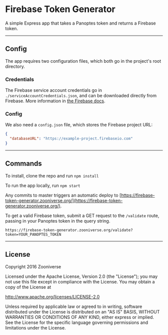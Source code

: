 # Firebase Token Generator

A simple Express app that takes a Panoptes token and returns a Firebase token.

---

## Config

The app requires two configuration files, which both go in the project's root directory.

### Credentials

The Firebase service account credentials go in `./serviceAccountCredentials.json`, and can be downloaded directly from Firebase. More information in [the Firebase docs](https://firebase.google.com/docs/server/setup#initialize_the_sdk).

### Config

We also need a `config.json` file, which stores the Firebase project URL:

```json
{
  "databaseURL": "https://example-project.firebaseio.com"
}
```

---

## Commands

To install, clone the repo and run `npm install`

To run the app locally, run `npm start`

Any commits to master triggers an automatic deploy to [https://firebase-token-generator.zooniverse.org/](https://firebase-token-generator.zooniverse.org/).

To get a valid Firebase token, submit a GET request to the `/validate` route, passing in your Panoptes token in the query string. 

```
https://firebase-token-generator.zooniverse.org/validate?token=YOUR_PANOPTES_TOKEN
```

---

## License

Copyright 2016 Zooniverse

Licensed under the Apache License, Version 2.0 (the "License"); you may not use this file except in compliance with the License. You may obtain a copy of the License at

http://www.apache.org/licenses/LICENSE-2.0

Unless required by applicable law or agreed to in writing, software distributed under the License is distributed on an "AS IS" BASIS, WITHOUT WARRANTIES OR CONDITIONS OF ANY KIND, either express or implied. See the License for the specific language governing permissions and limitations under the License.
